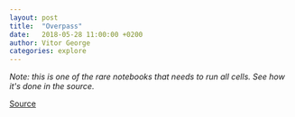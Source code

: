 ```yaml
---
layout: post
title:  "Overpass"
date:   2018-05-28 11:00:00 +0200
author: Vitor George
categories: explore
---
```


<div id="visual"></div>

<script type="module">

  // NOTEBOOK CONFIGURATION
  import notebook from "https://api.observablehq.com/d/804f540fcbbf5113.js?key=5286f08cda15c18d";
  const renders = {
    "mapboxglCSS": "div",
    "viewof city": "p",
    "mapContainer": "div.fullwidth",
    "query": "div.code",
  };

  // BOILERPLATE
  const target = document.querySelector("#visual");
  for (let i in renders) {
    let s = renders[i], a = s.match(/^\w+/);
    if (a) {
      renders[i] = document.createElement(a[0]);
      // we will do without the wrapper if https://github.com/observablehq/notebook-runtime/issues/115
      let wrapper = document.createElement(a[0]);
      target.appendChild(wrapper);
      wrapper.appendChild(renders[i]);
      if (a = s.match(/\.(\w+)$/))
        renders[i].parentNode.className = a[1]; 
    }
    else
      renders[i] = document.querySelector(renders[i]);
  }

  import {Inspector, Runtime} from "https://unpkg.com/@observablehq/notebook-runtime@1.2.0?module";
  Runtime.load(notebook, (variable) => {
console.log(variable.name);
    if (renders[variable.name]) {
      return new Inspector(renders[variable.name]);
    } else {
      return true; // uncomment to run hidden cells
    }
  });
</script>


<style>
/* https://css-tricks.com/full-width-containers-limited-width-parents/ */
.fullwidth {
  width: 100vw;
  position: relative;
  left: 50%;
  right: 50%;
  margin-left: -50vw;
  margin-right: -50vw;
}
#display { min-height: 40vw }

.code {
	background: #eee;
	padding: 1em;
	font-family: monospace;
	white-space: pre;
}
</style>


_Note: this is one of the rare notebooks that needs to run all cells. See how it's done in the source._

[Source](https://beta.observablehq.com/@vgeorge/overpass)